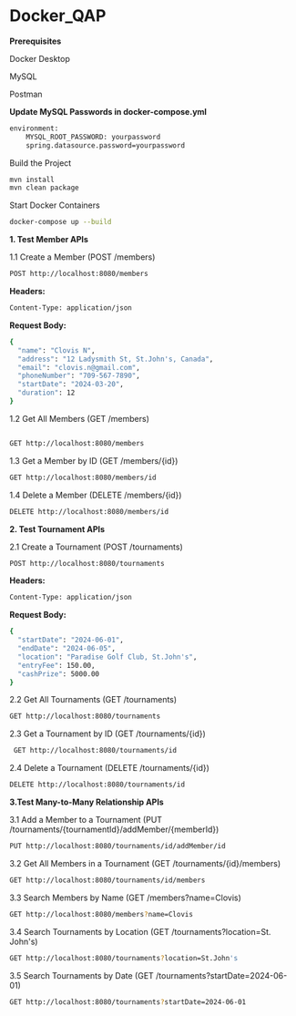 # Docker_QAP
**Prerequisites**

Docker Desktop 

MySQL

Postman

**Update MySQL Passwords in docker-compose.yml**
```sh
environment:
	MYSQL_ROOT_PASSWORD: yourpassword
	spring.datasource.password=yourpassword
```

Build the Project
```sh
mvn install
mvn clean package
```


Start Docker Containers
```sh
docker-compose up --build
```

**1. Test Member APIs**

1.1 Create a Member (POST /members)
```sh 
POST http://localhost:8080/members
```
**Headers:**
```sh
Content-Type: application/json
```
**Request Body:**
  
```sh
{
  "name": "Clovis N",
  "address": "12 Ladysmith St, St.John's, Canada",
  "email": "clovis.n@gmail.com",
  "phoneNumber": "709-567-7890",
  "startDate": "2024-03-20",
  "duration": 12
}
```
1.2 Get All Members (GET /members)
```sh

GET http://localhost:8080/members
```

1.3 Get a Member by ID (GET /members/{id})

```sh
GET http://localhost:8080/members/id
```

1.4 Delete a Member (DELETE /members/{id})
```sh
DELETE http://localhost:8080/members/id
```

**2. Test Tournament APIs**

2.1 Create a Tournament (POST /tournaments)
```sh
POST http://localhost:8080/tournaments
```
**Headers:**
```sh
Content-Type: application/json
```
**Request Body:**
```sh
{
  "startDate": "2024-06-01",
  "endDate": "2024-06-05",
  "location": "Paradise Golf Club, St.John's",
  "entryFee": 150.00,
  "cashPrize": 5000.00
}
```

2.2 Get All Tournaments (GET /tournaments)
```sh
GET http://localhost:8080/tournaments
```

2.3 Get a Tournament by ID (GET /tournaments/{id})
```sh
 GET http://localhost:8080/tournaments/id
```

2.4 Delete a Tournament (DELETE /tournaments/{id})
```sh
DELETE http://localhost:8080/tournaments/id
```

**3.Test Many-to-Many Relationship APIs**

3.1 Add a Member to a Tournament (PUT /tournaments/{tournamentId}/addMember/{memberId})
```sh
PUT http://localhost:8080/tournaments/id/addMember/id
```

3.2 Get All Members in a Tournament (GET /tournaments/{id}/members)
```sh
GET http://localhost:8080/tournaments/id/members
```

3.3 Search Members by Name (GET /members?name=Clovis)
```sh
GET http://localhost:8080/members?name=Clovis
```

3.4 Search Tournaments by Location (GET /tournaments?location=St. John's)
```sh
GET http://localhost:8080/tournaments?location=St.John's
```

3.5 Search Tournaments by Date (GET /tournaments?startDate=2024-06-01)
```sh
GET http://localhost:8080/tournaments?startDate=2024-06-01
```
